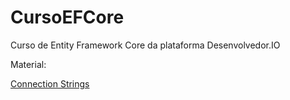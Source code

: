 # CursoEFCore
Curso de Entity Framework Core da plataforma Desenvolvedor.IO

Material:




[Connection Strings](https://www.connectionstrings.com/ "Connection Strings Homepage")
